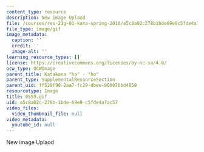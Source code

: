 ```yaml
---
content_type: resource
description: New image Uplaod
file: /courses/res-21g-01-kana-spring-2010/a5c8a02c278b1bde69e9c5fde4a7ac57_0559.gif
file_type: image/gif
image_metadata:
  caption: ''
  credit: ''
  image-alt: ''
learning_resource_types: []
license: https://creativecommons.org/licenses/by-nc-sa/4.0/
ocw_type: OCWImage
parent_title: Katakana "ha" - "ho"
parent_type: SupplementalResourceSection
parent_uid: ff529f98-2aa7-fc29-dbee-900076bd4859
resourcetype: Image
title: 0559.gif
uid: a5c8a02c-278b-1bde-69e9-c5fde4a7ac57
video_files:
  video_thumbnail_file: null
video_metadata:
  youtube_id: null
---
```

New image Uplaod